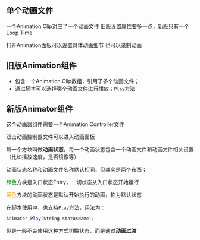
## 单个动画文件

一个Animation Clip对应了一个动画文件
旧版设置属性要多一点，新版只有一个Loop Time

打开Animation面板可以设置具体动画细节
也可以录制动画

## 旧版Animation组件

- 包含一个Animation Clip数组，引用了多个动画文件；
- 通过脚本可以选择哪个动画文件进行播放；`Play`方法


## 新版Animator组件

这个动画器组件需要一个Animation Controller文件

双击动画控制器文件可以进入动画面板

每一个方块叫做**动画状态**，每一个动画状态包含一个动画文件和动画文件相关设置（比如播放速度，是否镜像等）

动画状态名称和动画文件名称默认相同，但其实是两个东西；

<span style="color:green;">绿色</span>方块是入口状态Entry，一切状态从入口状态开始运行

<span style="color:orange;">黄色</span>方块的动画状态是默认开始执行的动画，称为默认状态

在脚本使用中，也支持`Play`方法，用法为：
~~~c#
Animator.Play(String statusName);
~~~
但是一般不会使用这种方式切换状态，而是通过**动画过渡**

